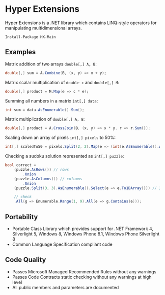 # Hyper Extensions
Hyper Extensions is a .NET library which contains LINQ-style operators for manipulating multidimensional arrays.

```
Install-Package HX-Main
```

## Examples

Matrix addition of two arrays ```double[,] A, B```:
```C#
double[,] sum = A.Combine(B, (x, y) => x + y);
```

Matrix scalar multiplication of ```double c``` and ```double[,] M```:
```C#
double[,] product = M.Map(e => c * e);
```

Summing all numbers in a matrix ```int[,] data```:
```C#
int sum = data.AsEnumerable().Sum();
```

Matrix multiplication of ```double[,] A, B```:
```C#
double[,] product = A.CrossJoin(B, (x, y) => x * y, r => r.Sum());
```

Scaling down an array of pixels ```int[,] pixels``` to 50%:
```C#
int[,] scaledTo50 = pixels.Split(2, 2).Map(e => (int)e.AsEnumerable().Average());
```

Checking a sudoku solution represented as ```int[,] puzzle```:
```C#
bool correct =
	(puzzle.AsRows()) // rows
		.Union
	(puzzle.AsColumns()) // columns
		.Union
	(puzzle.Split(3, 3).AsEnumerable().Select(e => e.To1DArray())) // 3x3 regions

	// check
	.All(g => Enumerable.Range(1, 9).All(e => g.Contains(e)));
```

## Portability
 - Portable Class Library which provides support for .NET Framework 4, Silverlight 5, Windows 8, Windows Phone 8.1, Windows Phone Silverlight 8
 - Common Language Specification compliant code

## Code Quality
 - Passes Microsoft Managed Recommended Rules without any warnings
 - Passes Code Contracts static checking without any warnings at high level
 - All public members and parameters are documented
